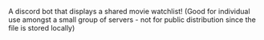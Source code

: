 A discord bot that displays a shared movie watchlist! (Good for individual use amongst a small group of servers - not for public distribution since the file is stored locally)
